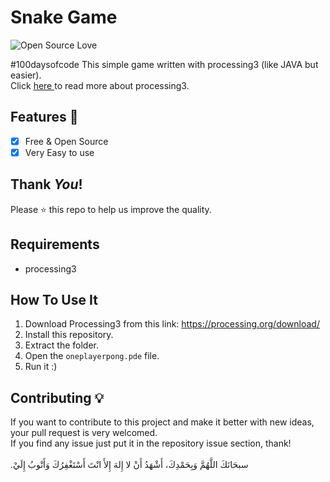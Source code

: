 # Snake Game

![Open Source Love](https://badges.frapsoft.com/os/v1/open-source.svg?v=102)

#100daysofcode This simple game written with processing3 (like JAVA but easier).<br>
Click <a href="https://processing.org"> here </a> to read more about processing3.

## Features :dart:
* [x] Free & Open Source
* [x] Very Easy to use

## Thank _You_!
Please :star: this repo to help us improve the quality.

## Requirements
* processing3

## How To Use It
1. Download Processing3 from this link: https://processing.org/download/
2. Install this repository.
3. Extract the folder.
4. Open the ```oneplayerpong.pde``` file.
5. Run it :)

## Contributing 💡
If you want to contribute to this project and make it better with new ideas, your pull request is very welcomed.<br>
If you find any issue just put it in the repository issue section, thank!<br><br>
.سبحَانَكَ اللَّهُمَّ وَبِحَمْدِكَ، أَشْهَدُ أَنْ لا إِلهَ إِلأَ انْتَ أَسْتَغْفِرُكَ وَأَتْوبُ إِلَيْ
